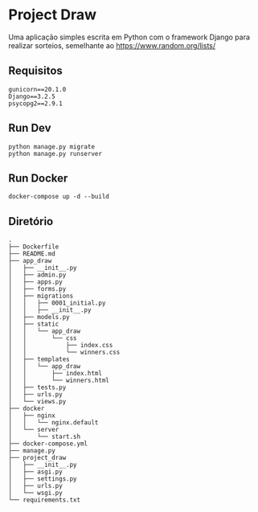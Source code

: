 # Project Draw

Uma aplicação simples escrita em Python com o framework Django para realizar sorteios, semelhante ao https://www.random.org/lists/

## Requisitos
```
gunicorn==20.1.0
Django==3.2.5
psycopg2==2.9.1
```

## Run Dev
```shell
python manage.py migrate
python manage.py runserver
```

## Run Docker
```
docker-compose up -d --build
```
## Diretório
```
.
├── Dockerfile
├── README.md
├── app_draw
│   ├── __init__.py
│   ├── admin.py
│   ├── apps.py
│   ├── forms.py
│   ├── migrations
│   │   ├── 0001_initial.py
│   │   ├── __init__.py
│   ├── models.py
│   ├── static
│   │   └── app_draw
│   │       └── css
│   │           ├── index.css
│   │           └── winners.css
│   ├── templates
│   │   └── app_draw
│   │       ├── index.html
│   │       └── winners.html
│   ├── tests.py
│   ├── urls.py
│   └── views.py
├── docker
│   ├── nginx
│   │   └── nginx.default
│   └── server
│       └── start.sh
├── docker-compose.yml
├── manage.py
├── project_draw
│   ├── __init__.py
│   ├── asgi.py
│   ├── settings.py
│   ├── urls.py
│   └── wsgi.py
└── requirements.txt
```
